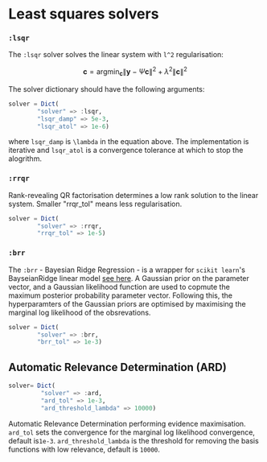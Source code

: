 # Least squares solvers

### `:lsqr`

The `:lsqr` solver solves the linear system with ``l^2`` regularisation:

```math
\mathbf{c} = \text{arg} \min_\mathbf{c} \| \mathbf{y} - \Psi \mathbf{c} \|^2 + \lambda^2 \| \mathbf{c} \|^2
```

The solver dictionary should have the following arguments:
```julia
solver = Dict(
        "solver" => :lsqr,
        "lsqr_damp" => 5e-3,
        "lsqr_atol" => 1e-6)
```
where `lsqr_damp` is ``\lambda`` in the equation above. The implementation is iterative and `lsqr_atol` is a convergence tolerance at which to stop the alogrithm.

### `:rrqr`

Rank-revealing QR factorisation determines a low rank solution to the linear system. Smaller "rrqr_tol" means less regularisation. 

```julia
solver = Dict(
        "solver" => :rrqr,
        "rrqr_tol" => 1e-5)
```

### `:brr`

The `:brr` - Bayesian Ridge Regression - is a wrapper for `scikit learn`'s BayseianRidge linear model [see here](https://scikit-learn.org/stable/modules/generated/sklearn.linear_model.BayesianRidge.html). A Gaussian prior on the parameter vector, and a Gaussian likelihood function are used to copmute the maximum posterior probability parameter vector. Following this, the hyperparamters of the Gaussian priors are optimised by maximising the marginal log likelihood of the obsrevations. 

```julia
solver = Dict(
        "solver" => :brr, 
        "brr_tol" => 1e-3)
```

## Automatic Relevance Determination (ARD)

```julia
solver= Dict(
         "solver" => :ard,
         "ard_tol" => 1e-3,
         "ard_threshold_lambda" => 10000)
```

Automatic Relevance Determination performing evidence maximisation. `ard_tol` sets the convergence for the marginal log likelihood convergence, default is`1e-3`. `ard_threshold_lambda` is the threshold for removing the basis functions with low relevance, default is `10000`.







